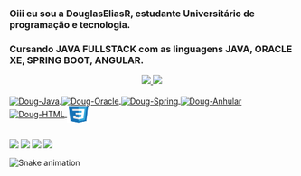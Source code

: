 ### Oiii eu sou a DouglasEliasR, estudante Universitário de programação e tecnologia.
### Cursando JAVA FULLSTACK com as linguagens JAVA, ORACLE XE, SPRING BOOT, ANGULAR.
<div align="center">
  <a href="https://github.com/DouglasEliasR">
  <img height="180em" src="https://github-readme-stats.vercel.app/api?username=DouglasEliasR&show_icons=true&theme=darkt&include_all_commits=true&count_private=true"/>
  <img height="180em" src="https://github-readme-stats.vercel.app/api/top-langs/?username=DouglasEliasR&layout=compact&langs_count=7&theme=darkt"/>
</div>
<div style="display: inline_block"><br>  
          
  <img align="center" alt="Doug-Java" height="30" width="40" src="https://cdn.jsdelivr.net/gh/devicons/devicon/icons/java/java-original.svg">
  <img align="center" alt="Doug-Oracle" height="30" width="40" src="https://cdn.jsdelivr.net/gh/devicons/devicon/icons/oracle/oracle-original.svg"/>
  <img align="center" alt="Doug-Spring" height="30" width="40" src="https://cdn.jsdelivr.net/gh/devicons/devicon/icons/spring/spring-original.svg" />
  <img align="center" alt="Doug-Anhular" height="30" width="40" src="https://cdn.jsdelivr.net/gh/devicons/devicon/icons/angularjs/angularjs-original.svg" />
  <img align="center" alt="Doug-HTML" height="30" width="40" src="https://cdn.jsdelivr.net/gh/devicons/devicon/icons/html5/html5-original.svg" />
  <img align="center" alt="Doug-CSS" height="30" width="40" src="https://raw.githubusercontent.com/devicons/devicon/master/icons/css3/css3-original.svg">

</div>
  
  ##
 
<div> 
  <a href="https://instagram.com/rafaballerini" target="_blank"><img src="https://img.shields.io/badge/-Instagram-%23E4405F?style=for-the-badge&logo=instagram&logoColor=white" target="_blank"></a>
  <a href="https://discord.gg/wagxzStdcR" target="_blank"><img src="https://img.shields.io/badge/Discord-7289DA?style=for-the-badge&logo=discord&logoColor=white" target="_blank"></a> 
  <a href = "douglaselias28@outlook.com"><img src="https://img.shields.io/badge/Microsoft_Outlook-0078D4?style=for-the-badge&logo=microsoft-outlook&logoColor=white" target="_blank"></a>
  <a href="https://www.linkedin.com/in/douglas-ramos-3938971a2" target="_blank"><img src="https://img.shields.io/badge/-LinkedIn-%230077B5?style=for-the-badge&logo=linkedin&logoColor=white" target="_blank"></a> 
  
 ![Snake animation](https://github.com/DouglasEliasR/DouglasEliasR/blob/output/github-contribution-grid-snake.svg)
 
</div>

